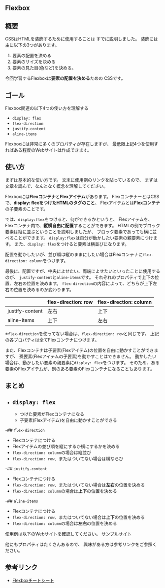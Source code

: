 ## Flexbox

## 概要
CSSはHTMLを装飾するために使用することは
すでに説明しました。
装飾には主に以下の3つがあります。
1. 要素の配置を決める
2. 要素のサイズを決める
3. 要素の見た目(色など)を決める。

今回学習するFlexboxは**要素の配置を決める**ための
CSSです。


## ゴール
Flexbox関連の以下4つの使い方を理解する

- `display: flex`
- `flex-direction`
- `justify-content`
- `aline-items`

Flexboxには非常に多くのプロパティが存在しますが、
最低限上記4つを使用すればある程度のWebサイトは作成できます。

## 使い方
まずは基本的な使い方です。
文末に使用例のリンクを貼っているので、
まずは文章を読んで、なんとなく概念を理解してください。

Flexboxには**Flexコンテナ**と**Flexアイテム**があります。
FlexコンテナーとはCSSで、**display: flexをつけたHTMLのタグのこと**、
Flexアイテムとは**Flexコンテナ**の子要素のことです。

では、`display:flex`をつけると、何ができるかというと、
Flexアイテムを、Flexコンテナ内で、**縦横自由に配置**することができます。
HTMLの例でブロック要素は縦に並ぶということを説明しましたが、
ブロック要素であっても横に並べることができます。
`display:flex`は自分が動かしたい要素の親要素につけます。
また、`display: flex`をつけると要素は横並びになります。

配置を動かしたいが、並び順は縦のままにしたい場合はFlexコンテナに`flex-direction: column`をつけます。

最後に、配置ですが、中央によせたい、両端によせたいといったことに使用するのが、
`justify-content`と`aline-items`です。
それぞれのプロパティで上下の位置、左右の位置を決めます。
`flex-direction`の内容によって、どちらが上下左右の位置を決めるのか変わります。

|                |flex-direction: row  |flex-direction: column  |
|---             |---                  |---                     |
|justify-content |左右                 |上下                    |
|aline-items     |上下                 |左右                    |

※`flex-direction`を使ってない場合は、`flex-direction: row`と同じです。
上記の各プロパティは全てFlexコンテナにつけます。

また、Flexコンテナは子要素(Flexアイテム)の位置を自由に動かすことができますが、
孫要素(Flexアイテムの子要素)を動かすことはできません。
動かしたい場合は、動かしたい要素の親要素に`display: flex`をつけます。
そのため、ある要素のFlexアイテムが、別のある要素のFlexコンテナになることもあります。

## まとめ
- ## `display: flex`
  - つけた要素がFlexコンテナになる
  - 子要素(Flexアイテム)を自由に動かすことができる

-## `flex-direction`
  - Flexコンテナにつける
  - Flexアイテムの並び順を縦にするか横にするかを決める
  - `flex-direction: column`の場合は縦並び
  - `flex-direction: row`、またはついてない場合は横ならび

-## `justify-content`
  - Flexコンテナにつける
  - `flex-direction: row`、またはついてない場合は**左右**の位置を決める
  - `flex-direction: column`の場合は**上下**の位置を決める

-## `aline-items`
  - Flexコンテナにつける
  - `flex-direction: row`、またはついてない場合は**上下**の位置を決める
  - `flex-direction: column`の場合は**左右**の位置を決める

使用例は以下のWebサイトを確認してください。
[サンプルサイト](https://nexseed.netlify.com/html_css/flexbox/)

他にもプロパティはたくさんあるので、
興味がある方は参考リンクをご参照ください。

## 参考リンク
- [Flexboxチートシート](https://www.webcreatorbox.com/tech/css-flexbox-cheat-sheet)